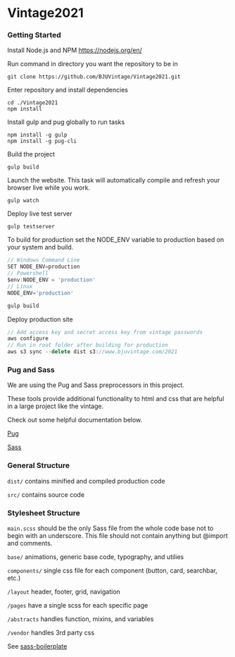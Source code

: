 # Vintage2021

### Getting Started

Install Node.js and NPM https://nodejs.org/en/

Run command in directory you want the repository to be in

```
git clone https://github.com/BJUVintage/Vintage2021.git
```
Enter repository and install dependencies
```
cd ./Vintage2021
npm install
```
Install gulp and pug globally to run tasks
```
npm install -g gulp
npm install -g pug-cli
```
Build the project
```
gulp build
```
Launch the website. This task will automatically compile and refresh your browser live while you work.
```
gulp watch
```
Deploy live test server
```
gulp testserver
```
To build for production set the NODE_ENV variable to production based on your system and build.
```javascript
// Windows Command Line
SET NODE_ENV=production
// Powershell
$env:NODE_ENV = 'production'
// Linux
NODE_ENV='production'

gulp build
```
Deploy production site
```javascript
// Add access key and secret access key from vintage passwords
aws configure 
// Run in root folder after building for production
aws s3 sync --delete dist s3://www.bjuvintage.com/2021
```

### Pug and Sass

We are using the Pug and Sass preprocessors in this project.

These tools provide additional functionality to html and css that are helpful in a large project like the vintage.

Check out some helpful documentation below.

[Pug](https://pugjs.org/language/attributes.html)

[Sass](https://sass-lang.com/guide)

### General Structure

`dist/` contains minified and compiled production code

`src/` contains source code

### Stylesheet Structure

`main.scss` should be the only Sass file from the whole code base not to begin with an underscore. This file should not contain anything but @import and comments.

`base/` animations, generic base code, typography, and utilies

`components/` single css file for each component (button, card, searchbar, etc.)

`/layout` header, footer, grid, navigation

`/pages` have a single scss for each specific page

`/abstracts` handles function, mixins, and variables

`/vendor` handles 3rd party css

See [sass-boilerplate](https://github.com/HugoGiraudel/sass-boilerplate)
